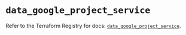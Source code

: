 # `data_google_project_service`

Refer to the Terraform Registry for docs: [`data_google_project_service`](https://registry.terraform.io/providers/hashicorp/google/5.39.1/docs/data-sources/project_service).
